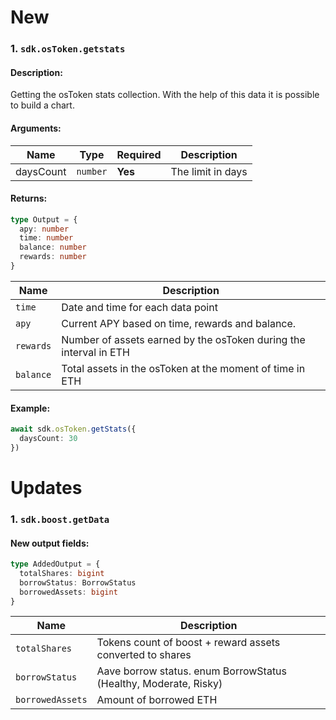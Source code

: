 # New
### 1. `sdk.osToken.getstats`

#### Description:

Getting the osToken stats collection. With the help of this data it is possible to build a chart.

#### Arguments:

| Name      | Type     | Required | Description       |
|-----------|----------|----------|-------------------|
| daysCount | `number` | **Yes**  | The limit in days |

#### Returns:

```ts
type Output = {
  apy: number
  time: number
  balance: number
  rewards: number
}
```
| Name      | Description                                                       |
|-----------|-------------------------------------------------------------------|
| `time`    | Date and time for each data point                                 |
| `apy`     | Current APY based on time, rewards and balance.                   |
| `rewards` | Number of assets earned by the osToken during the interval in ETH |
| `balance` | Total assets in the osToken at the moment of time in ETH          |
#### Example:
```ts
await sdk.osToken.getStats({
  daysCount: 30
})
```

# Updates
### 1. `sdk.boost.getData`

#### New output fields:

```ts
type AddedOutput = {
  totalShares: bigint
  borrowStatus: BorrowStatus
  borrowedAssets: bigint
}
```

| Name             | Description                                                      |
|------------------|------------------------------------------------------------------|
| `totalShares`    | Tokens count of boost + reward assets converted to shares        |
| `borrowStatus`   | Aave borrow status. enum BorrowStatus (Healthy, Moderate, Risky) |
| `borrowedAssets` | Amount of borrowed ETH                                           |
